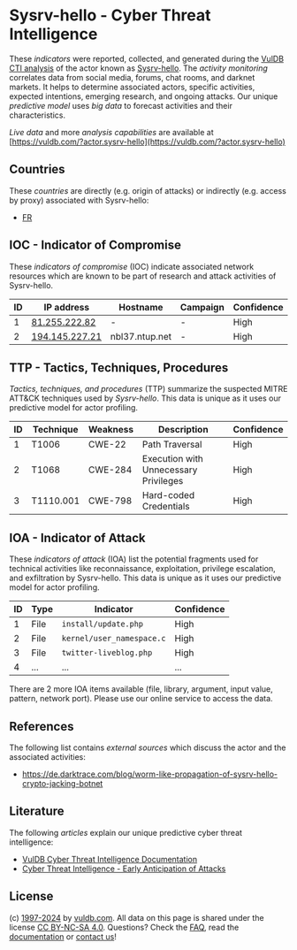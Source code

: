 # Sysrv-hello - Cyber Threat Intelligence

These _indicators_ were reported, collected, and generated during the [VulDB CTI analysis](https://vuldb.com/?kb.cti) of the actor known as [Sysrv-hello](https://vuldb.com/?actor.sysrv-hello). The _activity monitoring_ correlates data from social media, forums, chat rooms, and darknet markets. It helps to determine associated actors, specific activities, expected intentions, emerging research, and ongoing attacks. Our unique _predictive model_ uses _big data_ to forecast activities and their characteristics.

_Live data_ and more _analysis capabilities_ are available at [https://vuldb.com/?actor.sysrv-hello](https://vuldb.com/?actor.sysrv-hello)

## Countries

These _countries_ are directly (e.g. origin of attacks) or indirectly (e.g. access by proxy) associated with Sysrv-hello:

* [FR](https://vuldb.com/?country.fr)

## IOC - Indicator of Compromise

These _indicators of compromise_ (IOC) indicate associated network resources which are known to be part of research and attack activities of Sysrv-hello.

ID | IP address | Hostname | Campaign | Confidence
-- | ---------- | -------- | -------- | ----------
1 | [81.255.222.82](https://vuldb.com/?ip.81.255.222.82) | - | - | High
2 | [194.145.227.21](https://vuldb.com/?ip.194.145.227.21) | nbl37.ntup.net | - | High

## TTP - Tactics, Techniques, Procedures

_Tactics, techniques, and procedures_ (TTP) summarize the suspected MITRE ATT&CK techniques used by _Sysrv-hello_. This data is unique as it uses our predictive model for actor profiling.

ID | Technique | Weakness | Description | Confidence
-- | --------- | -------- | ----------- | ----------
1 | T1006 | CWE-22 | Path Traversal | High
2 | T1068 | CWE-284 | Execution with Unnecessary Privileges | High
3 | T1110.001 | CWE-798 | Hard-coded Credentials | High

## IOA - Indicator of Attack

These _indicators of attack_ (IOA) list the potential fragments used for technical activities like reconnaissance, exploitation, privilege escalation, and exfiltration by Sysrv-hello. This data is unique as it uses our predictive model for actor profiling.

ID | Type | Indicator | Confidence
-- | ---- | --------- | ----------
1 | File | `install/update.php` | High
2 | File | `kernel/user_namespace.c` | High
3 | File | `twitter-liveblog.php` | High
4 | ... | ... | ...

There are 2 more IOA items available (file, library, argument, input value, pattern, network port). Please use our online service to access the data.

## References

The following list contains _external sources_ which discuss the actor and the associated activities:

* https://de.darktrace.com/blog/worm-like-propagation-of-sysrv-hello-crypto-jacking-botnet

## Literature

The following _articles_ explain our unique predictive cyber threat intelligence:

* [VulDB Cyber Threat Intelligence Documentation](https://vuldb.com/?kb.cti)
* [Cyber Threat Intelligence - Early Anticipation of Attacks](https://www.scip.ch/en/?labs.20201022)

## License

(c) [1997-2024](https://vuldb.com/?kb.changelog) by [vuldb.com](https://vuldb.com/?kb.about). All data on this page is shared under the license [CC BY-NC-SA 4.0](https://creativecommons.org/licenses/by-nc-sa/4.0/). Questions? Check the [FAQ](https://vuldb.com/?kb.faq), read the [documentation](https://vuldb.com/?kb) or [contact us](https://vuldb.com/?contact)!
